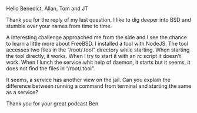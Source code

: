 
Hello Benedict, Allan, Tom and JT

Thank you for the reply of my last question. I like to dig deeper into BSD and stumble over your names from time to time.

A interesting challenge approached me from the side and I see the chance to learn a little more about FreeBSD. I installed a tool with NodeJS. The tool accesses two files in the “/root/.tool” directory while starting.
When starting the tool directly, it works. When I try to start it with an rc script it doesn’t work. When I lunch the service whit help of daemon, it starts but it seems, it does not find the files in “/root/.tool”. 

It seems, a service has another view on the jail. Can you explain the difference between running a command from terminal and starting the same as a service?


Thank you for your great podcast
Ben

